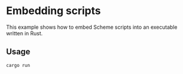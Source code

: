 # Embedding scripts

This example shows how to embed Scheme scripts into an executable written in Rust.

## Usage

```sh
cargo run
```
